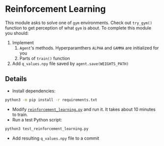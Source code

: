# Reinforcement Learning

This module asks to solve one of `gym` environments.
Check out `try_gym()` function to get perception of what `gym` is about.
To complete this module you should:
1. Implement
    1. `Agent`'s methods. Hyperparamthers `ALPHA` and `GAMMA` are initialized for you
    2. Parts of `train()` function
2. Add `q_values.npy` file saved by `agent.save(WEIGHTS_PATH)`

## Details

* Install dependencies:

```sh
python3 -m pip install -r requirements.txt
```

* Modify [`reinforcement_learning.py`](reinforcement_learning.py) and run it. It takes about 10 minutes to train.
* Run a test Python script:

```sh
python3 test_reinforcement_learning.py
```

* Add resulting `q_values.npy` file to a commit
